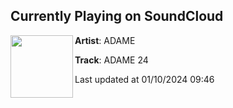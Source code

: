 ## Currently Playing on SoundCloud

[<img align="left" width="100" src="https://i1.sndcdn.com/artworks-SuE5gKs5fP2F7UvM-ObuRfA-t500x500.jpg">](https://soundcloud.com/adamenoise/adame-24)

**Artist**: ADAME 

**Track**: ADAME 24

Last updated at 01/10/2024 09:46

